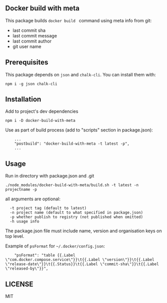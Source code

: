 ## Docker build with meta

This package builds `docker build ` command using meta info from git:

- last commit sha
- last commit message
- last commit author
- git user name

## Prerequisites

This package depends on `json` and `chalk-cli`.  You can install them with:

```
npm i -g json chalk-cli
```

## Installation

Add to project's dev dependencies

```
npm i -D docker-build-with-meta
```

Use as part of build process (add to "scripts" section in package.json):

```
    ...
    "postbuild": "docker-build-with-meta -t latest -p",
    ...
```

## Usage

Run in directory with package.json and .git

```
./node_modules/docker-build-with-meta/build.sh -t latest -n projectname -p
```

all arguments are optional:

```
  -t project tag (default to latest)
  -n project name (default to what specified in package.json)
  -p whether publish to registry (not published when omitted)
  -h usage info
```

The package.json file must include name, version and organisation keys on top level.

Example of `psFormat` for `~/.docker/config.json`:

```
    "psFormat": "table {{.Label \"com.docker.compose.service\"}}\t{{.Label \"version\"}}\t{{.Label \"release-date\"}}\t{{.Status}}\t{{.Label \"commit-sha\"}}\t{{.Label \"released-by\"}}",
```

## LICENSE

MIT

